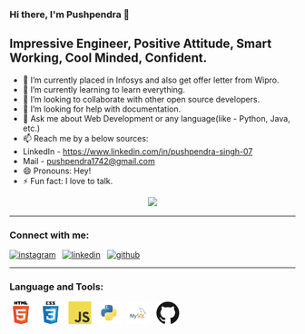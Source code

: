 ### Hi there, I'm Pushpendra 👋


## Impressive Engineer, Positive Attitude, Smart Working, Cool Minded, Confident.  




- 🔭 I’m currently placed in Infosys and also get offer letter from Wipro.
- 🌱 I’m currently learning to learn everything.
- 👯 I’m looking to collaborate with other open source developers.
- 🤔 I’m looking for help with documentation.
- 💬 Ask me about Web Development or any language(like - Python, Java, etc.)
- 📫 Reach me by a below sources:
-  LinkedIn - https://www.linkedin.com/in/pushpendra-singh-07
-  Mail - pushpendra1742@gmail.com
- 😄 Pronouns: Hey! 
- ⚡ Fun fact: I love to talk.

<p align="center">
<img src="https://camo.githubusercontent.com/2309797487e5e969659a3b545c96151807b04120a9cc2985f632ec94ba00c9f3/68747470733a2f2f6d656469612e67697068792e636f6d2f6d656469612f53576f536b4e36447854737a71494b4571762f67697068792e676966">
 </p>
 
---
### Connect with me:
<!-- display the social media buttons in your README -->

[![instagram](https://github.com/shikhar1020jais1/Git-Social/blob/master/Icons/Instagram.png (Instagram))][1]&nbsp;&nbsp;
[![linkedin](https://github.com/shikhar1020jais1/Git-Social/blob/master/Icons/LinkedIn.png (LinkedIn))][2]&nbsp;&nbsp;
[![github](https://github.com/shikhar1020jais1/Git-Social/blob/master/Icons/Github.png (Github))][3]&nbsp;&nbsp;

<!-- To Link your profile to the media buttons -->

[1]: https://www.instagram.com/pushpender.singh.1485
[2]: https://www.linkedin.com/in/pushpendra-singh-07
[3]: https://github.com/Pushpendra04

---

### Language and Tools:

<img src="https://raw.githubusercontent.com/github/explore/80688e429a7d4ef2fca1e82350fe8e3517d3494d/topics/html/html.png" data-canonical-src="https://raw.githubusercontent.com/github/explore/80688e429a7d4ef2fca1e82350fe8e3517d3494d/topics/html/html.png" width="40" height="40" />&nbsp;&nbsp;
<img src="https://raw.githubusercontent.com/github/explore/80688e429a7d4ef2fca1e82350fe8e3517d3494d/topics/css/css.png" data-canonical-src="https://raw.githubusercontent.com/github/explore/80688e429a7d4ef2fca1e82350fe8e3517d3494d/topics/css/css.png" width="40" height="40" />&nbsp;&nbsp;
<img src="https://raw.githubusercontent.com/github/explore/80688e429a7d4ef2fca1e82350fe8e3517d3494d/topics/javascript/javascript.png" data-canonical-src="https://raw.githubusercontent.com/github/explore/80688e429a7d4ef2fca1e82350fe8e3517d3494d/topics/javascript/javascript.png" width="40" height="40" />&nbsp;&nbsp;
<img src="https://raw.githubusercontent.com/github/explore/80688e429a7d4ef2fca1e82350fe8e3517d3494d/topics/python/python.png" data-canonical-src="https://raw.githubusercontent.com/github/explore/80688e429a7d4ef2fca1e82350fe8e3517d3494d/topics/python/python.png" width="40" height="40" />&nbsp;&nbsp;
<img src="https://raw.githubusercontent.com/github/explore/80688e429a7d4ef2fca1e82350fe8e3517d3494d/topics/mysql/mysql.png" data-canonical-src="https://raw.githubusercontent.com/github/explore/80688e429a7d4ef2fca1e82350fe8e3517d3494d/topics/mysql/mysql.png" width="40" height="40" />&nbsp;&nbsp;
<img src="https://raw.githubusercontent.com/github/explore/78df643247d429f6cc873026c0622819ad797942/topics/github/github.png" data-canonical-src="https://raw.githubusercontent.com/github/explore/78df643247d429f6cc873026c0622819ad797942/topics/github/github.png" width="40" height="40" />

